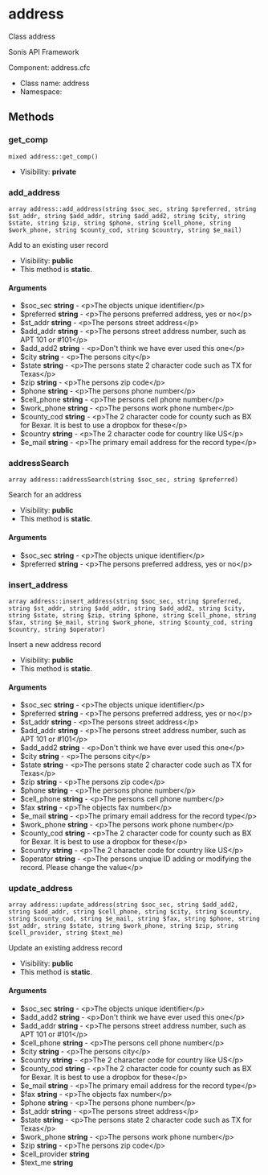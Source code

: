 address
===============

Class address

Sonis API Framework

Component: address.cfc


* Class name: address
* Namespace: 







Methods
-------


### get_comp

    mixed address::get_comp()





* Visibility: **private**




### add_address

    array address::add_address(string $soc_sec, string $preferred, string $st_addr, string $add_addr, string $add_add2, string $city, string $state, string $zip, string $phone, string $cell_phone, string $work_phone, string $county_cod, string $country, string $e_mail)

Add to an existing user record



* Visibility: **public**
* This method is **static**.


#### Arguments
* $soc_sec **string** - &lt;p&gt;The objects unique identifier&lt;/p&gt;
* $preferred **string** - &lt;p&gt;The persons preferred address, yes or no&lt;/p&gt;
* $st_addr **string** - &lt;p&gt;The persons street address&lt;/p&gt;
* $add_addr **string** - &lt;p&gt;The persons street address number, such as APT 101 or #101&lt;/p&gt;
* $add_add2 **string** - &lt;p&gt;Don&#039;t think we have ever used this one&lt;/p&gt;
* $city **string** - &lt;p&gt;The persons city&lt;/p&gt;
* $state **string** - &lt;p&gt;The persons state 2 character code such as TX for Texas&lt;/p&gt;
* $zip **string** - &lt;p&gt;The persons zip code&lt;/p&gt;
* $phone **string** - &lt;p&gt;The persons phone number&lt;/p&gt;
* $cell_phone **string** - &lt;p&gt;The persons cell phone number&lt;/p&gt;
* $work_phone **string** - &lt;p&gt;The persons work phone number&lt;/p&gt;
* $county_cod **string** - &lt;p&gt;The 2 character code for county such as BX for Bexar. It is best to use a dropbox for these&lt;/p&gt;
* $country **string** - &lt;p&gt;The 2 character code for country like US&lt;/p&gt;
* $e_mail **string** - &lt;p&gt;The primary email address for the record type&lt;/p&gt;



### addressSearch

    array address::addressSearch(string $soc_sec, string $preferred)

Search for an address



* Visibility: **public**
* This method is **static**.


#### Arguments
* $soc_sec **string** - &lt;p&gt;The objects unique identifier&lt;/p&gt;
* $preferred **string** - &lt;p&gt;The persons preferred address, yes or no&lt;/p&gt;



### insert_address

    array address::insert_address(string $soc_sec, string $preferred, string $st_addr, string $add_addr, string $add_add2, string $city, string $state, string $zip, string $phone, string $cell_phone, string $fax, string $e_mail, string $work_phone, string $county_cod, string $country, string $operator)

Insert a new address record



* Visibility: **public**
* This method is **static**.


#### Arguments
* $soc_sec **string** - &lt;p&gt;The objects unique identifier&lt;/p&gt;
* $preferred **string** - &lt;p&gt;The persons preferred address, yes or no&lt;/p&gt;
* $st_addr **string** - &lt;p&gt;The persons street address&lt;/p&gt;
* $add_addr **string** - &lt;p&gt;The persons street address number, such as APT 101 or #101&lt;/p&gt;
* $add_add2 **string** - &lt;p&gt;Don&#039;t think we have ever used this one&lt;/p&gt;
* $city **string** - &lt;p&gt;The persons city&lt;/p&gt;
* $state **string** - &lt;p&gt;The persons state 2 character code such as TX for Texas&lt;/p&gt;
* $zip **string** - &lt;p&gt;The persons zip code&lt;/p&gt;
* $phone **string** - &lt;p&gt;The persons phone number&lt;/p&gt;
* $cell_phone **string** - &lt;p&gt;The persons cell phone number&lt;/p&gt;
* $fax **string** - &lt;p&gt;The objects fax number&lt;/p&gt;
* $e_mail **string** - &lt;p&gt;The primary email address for the record type&lt;/p&gt;
* $work_phone **string** - &lt;p&gt;The persons work phone number&lt;/p&gt;
* $county_cod **string** - &lt;p&gt;The 2 character code for county such as BX for Bexar. It is best to use a dropbox for these&lt;/p&gt;
* $country **string** - &lt;p&gt;The 2 character code for country like US&lt;/p&gt;
* $operator **string** - &lt;p&gt;The persons unqiue ID adding or modifying the record. Please change the value&lt;/p&gt;



### update_address

    array address::update_address(string $soc_sec, string $add_add2, string $add_addr, string $cell_phone, string $city, string $country, string $county_cod, string $e_mail, string $fax, string $phone, string $st_addr, string $state, string $work_phone, string $zip, string $cell_provider, string $text_me)

Update an existing address record



* Visibility: **public**
* This method is **static**.


#### Arguments
* $soc_sec **string** - &lt;p&gt;The objects unique identifier&lt;/p&gt;
* $add_add2 **string** - &lt;p&gt;Don&#039;t think we have ever used this one&lt;/p&gt;
* $add_addr **string** - &lt;p&gt;The persons street address number, such as APT 101 or #101&lt;/p&gt;
* $cell_phone **string** - &lt;p&gt;The persons cell phone number&lt;/p&gt;
* $city **string** - &lt;p&gt;The persons city&lt;/p&gt;
* $country **string** - &lt;p&gt;The 2 character code for country like US&lt;/p&gt;
* $county_cod **string** - &lt;p&gt;The 2 character code for county such as BX for Bexar. It is best to use a dropbox for these&lt;/p&gt;
* $e_mail **string** - &lt;p&gt;The primary email address for the record type&lt;/p&gt;
* $fax **string** - &lt;p&gt;The objects fax number&lt;/p&gt;
* $phone **string** - &lt;p&gt;The persons phone number&lt;/p&gt;
* $st_addr **string** - &lt;p&gt;The persons street address&lt;/p&gt;
* $state **string** - &lt;p&gt;The persons state 2 character code such as TX for Texas&lt;/p&gt;
* $work_phone **string** - &lt;p&gt;The persons work phone number&lt;/p&gt;
* $zip **string** - &lt;p&gt;The persons zip code&lt;/p&gt;
* $cell_provider **string**
* $text_me **string**


